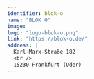 ```yaml
---
identifier: blok-o
name: "BLOK O"
image:
logo: "logo-blok-o.png"
link: "https://blok-o.de/"
address: |
  Karl-Marx-Straße 182
  <br />
  15230 Frankfurt (Oder)
---
```

